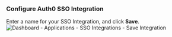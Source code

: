 ### Configure Auth0 SSO Integration

Enter a name for your SSO Integration, and click **Save**.
![Dashboard - Applications - SSO Integrations - Save Integration](https://auth0.com/docs/media/articles/dashboard/sso-integrations/dashboard-integrations-sso-create_settings_new_relic.png)

